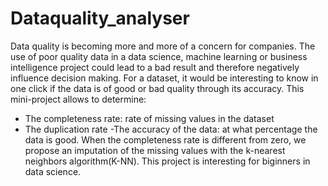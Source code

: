 # Dataquality_analyser
Data quality is becoming more and more of a concern for companies. The use of poor quality data in a data science, machine learning or business intelligence project could lead to a bad result and therefore negatively influence decision making.
For a dataset, it would be interesting to know in one click if the data is of good or bad quality through its accuracy. 
This mini-project allows to determine:
- The completeness rate: rate of missing values in the dataset
- The duplication rate
-The accuracy of the data: at what percentage the data is good.
When the completeness rate is different from zero, we propose an imputation of the missing values with the k-nearest neighbors algorithm(K-NN).
This project is interesting for biginners in data science.
